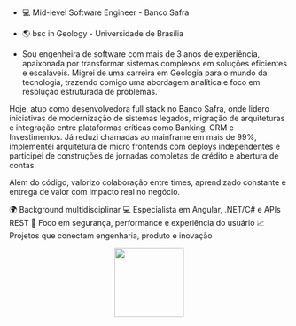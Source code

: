 - :computer: Mid-level Software Engineer - Banco Safra
- :earth_americas: bsc in Geology - Universidade de Brasília

- Sou engenheira de software com mais de 3 anos de experiência, apaixonada por transformar sistemas complexos em soluções eficientes e escaláveis. Migrei de uma carreira em Geologia para o mundo da tecnologia, trazendo comigo uma abordagem analítica e foco em resolução estruturada de problemas.

Hoje, atuo como desenvolvedora full stack no Banco Safra, onde lidero iniciativas de modernização de sistemas legados, migração de arquiteturas e integração entre plataformas críticas como Banking, CRM e Investimentos. Já reduzi chamadas ao mainframe em mais de 99%, implementei arquitetura de micro frontends com deploys independentes e participei de construções de jornadas completas de crédito e abertura de contas.

Além do código, valorizo colaboração entre times, aprendizado constante e entrega de valor com impacto real no negócio.

🌍 Background multidisciplinar 💻 Especialista em Angular, .NET/C# e APIs REST 🔐 Foco em segurança, performance e experiência do usuário 📈 Projetos que conectam engenharia, produto e inovação

<div align="center">
  <a href="https://github.com/luizacampello">
  <img height="125em" src="https://github-readme-stats.vercel.app/api/top-langs/?username=luizacampello&layout=compact&include_all_commits=true&langs_count=7&theme=nord&hide_title=true"/>
</div>
